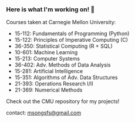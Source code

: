 ### Here is what I'm working on! 👋

Courses taken at Carnegie Mellon University:
- 15-112: Fundamentals of Programming (Python)
- 15-122: Principles of Imperative Computing (C)
- 36-350: Statistical Computing (R + SQL)
- 10-601: Machine Learning
- 15-213: Computer Systems
- 36-402: Adv. Methods of Data Analysis
- 15-281: Artificial Intelligence
- 15-351: Algorithms of Adv. Data Structures
- 21-393: Operations Research I/II
- 21-369: Numerical Methods

Check out the CMU repository for my projects!

contact: msongsfs@gmail.com

<!--
**matthewsongster/matthewsongster** is a ✨ _special_ ✨ repository because its `README.md` (this file) appears on your GitHub profile.

Here are some ideas to get you started:

- 🔭 I’m currently working on ...
- 🌱 I’m currently learning ...
- 👯 I’m looking to collaborate on ...
- 🤔 I’m looking for help with ...
- 💬 Ask me about ...
- 📫 How to reach me: mdsong@andrew.cmu.edu
- 😄 Pronouns: ...
- ⚡ Fun fact: ...
-->
